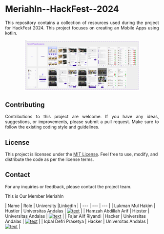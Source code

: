 # MeriahIn--HackFest--2024

<p align="justify"> This repository contains a collection of resources used during the project for HackFest 2024. This project focuses on creating an Mobile Apps using kotlin. </p>

<p align="center">
  <img src="Section 1.png" width=75% height=75% >
</p>

## Contributing

<p align="justify"> Contributions to this project are welcome. If you have any ideas, suggestions, or improvements, please submit a pull request. Make sure to follow the existing coding style and guidelines. </p>

## License

This project is licensed under the [MIT License](https://opensource.org/licenses/MIT). Feel free to use, modify, and distribute the code as per the license terms.

## Contact

For any inquiries or feedback, please contact the project team.

This is Our Member MeriahIn

| Name | Role | University |LinkedIn |
| ---       | ---       | ---       |
| Lukman Mul Hakim | Hustler | Universitas Andalas | [![text](https://img.shields.io/badge/LinkedIn-0077B5?style=for-the-badge&logo=linkedin&logoColor=white)](https://www.linkedin.com/in/iqbal-defri-prasetya-24a746128/) |
| Hamzah Abdillah Arif | Hipster | Universitas Andalas | [![text](https://img.shields.io/badge/LinkedIn-0077B5?style=for-the-badge&logo=linkedin&logoColor=white)](https://www.linkedin.com/in/iqbal-defri-prasetya-24a746128/) |
| Fajar Alif Riyandi | Hacker | Universitas Andalas | [![text](https://img.shields.io/badge/LinkedIn-0077B5?style=for-the-badge&logo=linkedin&logoColor=white)](https://www.linkedin.com/in/iqbal-defri-prasetya-24a746128/) |
| Iqbal Defri Prasetya | Hacker | Universitas Andalas | [![text](https://img.shields.io/badge/LinkedIn-0077B5?style=for-the-badge&logo=linkedin&logoColor=white)](https://www.linkedin.com/in/iqbal-defri-prasetya-24a746128/) |
